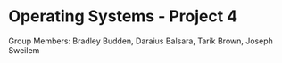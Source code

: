 # Operating Systems - Project 4
Group Members: Bradley Budden, Daraius Balsara, Tarik Brown, Joseph Sweilem
